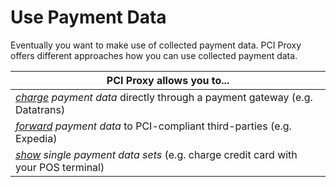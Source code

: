 # Use Payment Data

Eventually you want to make use of collected payment data. PCI Proxy offers different approaches how you can use collected payment data.

| **PCI Proxy allows you to...** |
| -- |
| *[charge](charge.html) payment data* directly through a payment gateway (e.g. Datatrans) |
| *[forward](forward.html) payment data* to PCI-compliant third-parties (e.g. Expedia) |
| *[show](show.html) single payment data sets* (e.g. charge credit card with your POS terminal) |



